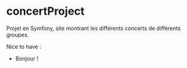 # concertProject

Projet en Symfony, site montrant les différents concerts de différents groupes.

Nice to have :

- Bonjour <nom> !
